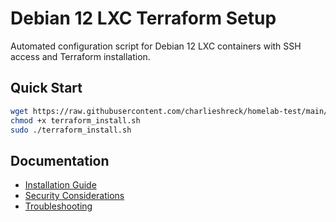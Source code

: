 # Debian 12 LXC Terraform Setup

Automated configuration script for Debian 12 LXC containers with SSH access and Terraform installation.

## Quick Start
```bash
wget https://raw.githubusercontent.com/charlieshreck/homelab-test/main/scripts/terraform_install.sh
chmod +x terraform_install.sh
sudo ./terraform_install.sh
```

## Documentation
- [Installation Guide](docs/installation.md)
- [Security Considerations](docs/security-considerations.md)
- [Troubleshooting](docs/troubleshooting.md)
